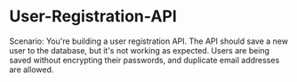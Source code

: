 # User-Registration-API
Scenario: You're building a user registration API. The API should save a new user to the database, but it's not working as expected. Users are being saved without encrypting their passwords, and duplicate email addresses are allowed.
